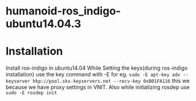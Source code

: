 # humanoid-ros_indigo-ubuntu14.04.3

Installation
====

Install ros-indigo in ubuntu14.04
While Setting the keys(during ros-indigo installation) use the key command with -E 
for eg. `sudo -E apt-key adv --keyserver hkp://pool.sks-keyservers.net --recv-key 0xB01FA116` 
this we because we have proxy settings in VNIT.
Also while initializing rosdep use `sudo -E rosdep init`
